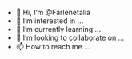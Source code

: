 - 👋 Hi, I’m @Farlenetalia
- 👀 I’m interested in ...
- 🌱 I’m currently learning ...
- 💞️ I’m looking to collaborate on ...
- 📫 How to reach me ...

<!---
Farlenetalia/Farlenetalia is a ✨ special ✨ repository because its `README.md` (this file) appears on your GitHub profile.
You can click the Preview link to take a look at your changes.
--->
